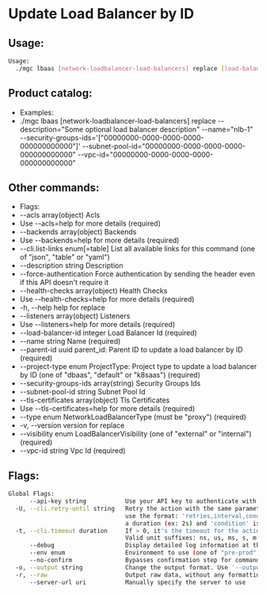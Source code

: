 # Update Load Balancer by ID

## Usage:
```bash
Usage:
  ./mgc lbaas [network-loadbalancer-load-balancers] replace [load-balancer-id] [flags]
```

## Product catalog:
- Examples:
- ./mgc lbaas [network-loadbalancer-load-balancers] replace --description="Some optional load balancer description" --name="nlb-1" --security-groups-ids='["00000000-0000-0000-0000-000000000000"]' --subnet-pool-id="00000000-0000-0000-0000-000000000000" --vpc-id="00000000-0000-0000-0000-000000000000"

## Other commands:
- Flags:
- --acls array(object)                  Acls
- Use --acls=help for more details (required)
- --backends array(object)              Backends
- Use --backends=help for more details (required)
- --cli.list-links enum[=table]         List all available links for this command (one of "json", "table" or "yaml")
- --description string                  Description
- --force-authentication                Force authentication by sending the header even if this API doesn't require it
- --health-checks array(object)         Health Checks
- Use --health-checks=help for more details (required)
- -h, --help                                help for replace
- --listeners array(object)             Listeners
- Use --listeners=help for more details (required)
- --load-balancer-id integer            Load Balancer Id (required)
- --name string                         Name (required)
- --parent-id uuid                      parent_id: Parent ID to update a load balancer by ID (required)
- --project-type enum                   ProjectType: Project type to update a load balancer by ID (one of "dbaas", "default" or "k8saas") (required)
- --security-groups-ids array(string)   Security Groups Ids
- --subnet-pool-id string               Subnet Pool Id
- --tls-certificates array(object)      Tls Certificates
- Use --tls-certificates=help for more details (required)
- --type enum                           NetworkLoadBalancerType (must be "proxy") (required)
- -v, --version                             version for replace
- --visibility enum                     LoadBalancerVisibility (one of "external" or "internal") (required)
- --vpc-id string                       Vpc Id (required)

## Flags:
```bash
Global Flags:
      --api-key string           Use your API key to authenticate with the API
  -U, --cli.retry-until string   Retry the action with the same parameters until the given condition is met. The flag parameters
                                 use the format: 'retries,interval,condition', where 'retries' is a positive integer, 'interval' is
                                 a duration (ex: 2s) and 'condition' is a 'engine=value' pair such as "jsonpath=expression"
  -t, --cli.timeout duration     If > 0, it's the timeout for the action execution. It's specified as numbers and unit suffix.
                                 Valid unit suffixes: ns, us, ms, s, m and h. Examples: 300ms, 1m30s
      --debug                    Display detailed log information at the debug level
      --env enum                 Environment to use (one of "pre-prod" or "prod") (default "prod")
      --no-confirm               Bypasses confirmation step for commands that ask a confirmation from the user
  -o, --output string            Change the output format. Use '--output=help' to know more details.
  -r, --raw                      Output raw data, without any formatting or coloring
      --server-url uri           Manually specify the server to use
```

